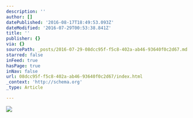 ```yaml
---
description: ''
author: []
datePublished: '2016-08-17T18:49:53.093Z'
dateModified: '2016-07-29T00:53:38.841Z'
title: ''
publisher: {}
via: {}
sourcePath: _posts/2016-07-29-08dcc95f-f5c8-402a-ab46-93640f0c2d67.md
starred: false
inFeed: true
hasPage: true
inNav: false
url: 08dcc95f-f5c8-402a-ab46-93640f0c2d67/index.html
_context: 'http://schema.org'
_type: Article

---
```

![](https://the-grid-user-content.s3-us-west-2.amazonaws.com/97545ae7-499b-44d6-8b4f-e52a889b6d0d.jpg)